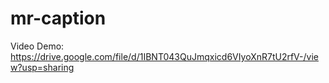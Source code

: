 # mr-caption

Video Demo: https://drive.google.com/file/d/1IBNT043QuJmqxicd6VIyoXnR7tU2rfV-/view?usp=sharing
